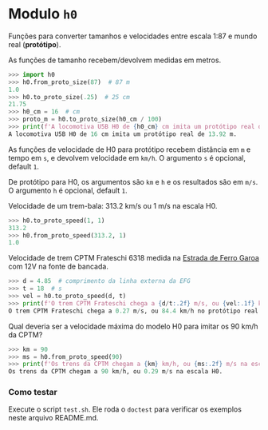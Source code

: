 # Modulo `h0`

Funções para converter tamanhos e velocidades entre escala 1:87
e mundo real (**protótipo**).

As funções de tamanho recebem/devolvem medidas em metros.

```python
>>> import h0
>>> h0.from_proto_size(87)  # 87 m
1.0
>>> h0.to_proto_size(.25)  # 25 cm
21.75
>>> h0_cm = 16  # cm
>>> proto_m = h0.to_proto_size(h0_cm / 100)
>>> print(f'A locomotiva U5B H0 de {h0_cm} cm imita um protótipo real de {proto_m} m.')
A locomotiva U5B H0 de 16 cm imita um protótipo real de 13.92 m.

```

As funções de velocidade de H0 para protótipo recebem distância em `m` e tempo em `s`,
e devolvem velocidade em `km/h`. O argumento `s` é opcional, default `1`.

De protótipo para H0, os argumentos são `km` e `h` e os resultados são em `m/s`.
O argumento `h` é opcional, default `1`.

Velocidade de um trem-bala: 313.2 km/s ou 1 m/s na escala H0.

```python
>>> h0.to_proto_speed(1, 1)
313.2
>>> h0.from_proto_speed(313.2, 1)
1.0

```

Velocidade de trem CPTM Frateschi 6318 medida na
[Estrada de Ferro Garoa](https://garoa.net.br/wiki/Estrada_de_Ferro_Garoa)
com 12V na fonte de bancada.

```python
>>> d = 4.85  # comprimento da linha externa da EFG
>>> t = 18  # s
>>> vel = h0.to_proto_speed(d, t)
>>> print(f'O trem CPTM Frateschi chega a {d/t:.2f} m/s, ou {vel:.1f} km/h no protótipo real.')
O trem CPTM Frateschi chega a 0.27 m/s, ou 84.4 km/h no protótipo real.

```

Qual deveria ser a velocidade máxima do modelo H0 para imitar os 90 km/h da CPTM?

```python
>>> km = 90
>>> ms = h0.from_proto_speed(90)
>>> print(f'Os trens da CPTM chegam a {km} km/h, ou {ms:.2f} m/s na escala H0.')
Os trens da CPTM chegam a 90 km/h, ou 0.29 m/s na escala H0.

```
### Como testar

Execute o script `test.sh`. Ele roda o `doctest` para verificar os exemplos neste arquivo README.md.

